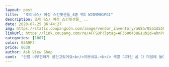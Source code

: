 ```yaml
---
layout: post 
title:  "조이너스/ 여성 스킨핏샌들_4종 택1 WJD9M01FG1" 
description: 조이너스/ 여성 스킨핏샌들_ ..
date: 2020-07-25 06:44:27 
img: https://static.coupangcdn.com/image/vendor_inventory/a68a/05a1d559bcd4d889d6c21b673244d9127e9a131acd922b389ad68bbada19.jpg 
linkUrl: https://link.coupang.com/re/AFFSDP?lptag=AF3600438&subid=ahnPublicAsk&pageKey=1572848947&itemId=2689670908&vendorItemId=70687750790&traceid=V0-113-3afa5d4ab753bb2d 
categories: [1007] 
color: 03A9F4 
price: 8630 
author: Ask View Shop 
cont:  "신발 너무편하게 잘신고있어요<br/>이쁘네요.<br/> 색깔 디자인 굽 다 마음에 들어요.<br/>  가격도좋구요.<br/> 검정신발도잇던대 사려구요.<br/><br/>" 
---
```

